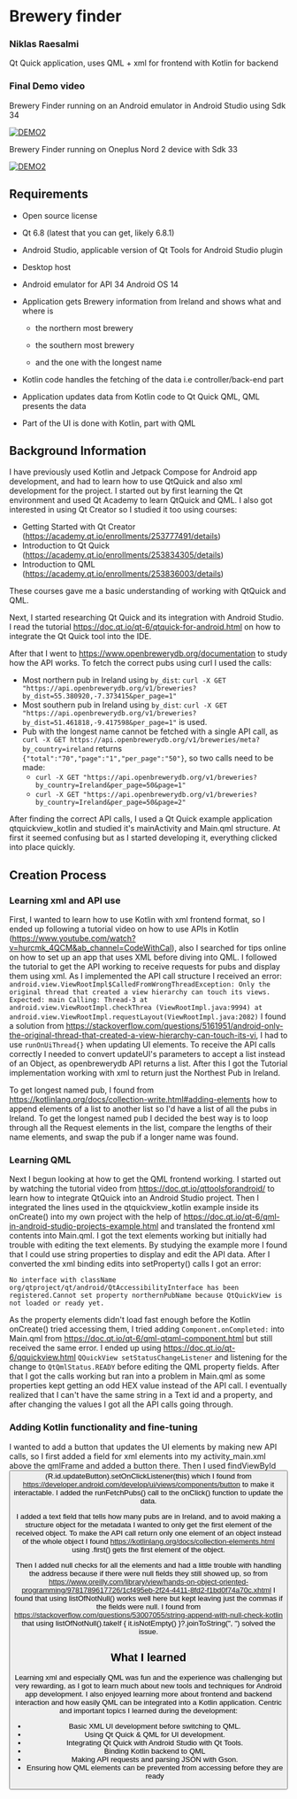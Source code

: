 # Brewery finder
### Niklas Raesalmi
Qt Quick application, uses QML + xml for frontend with Kotlin for backend

### Final Demo video
Brewery Finder running on an Android emulator in Android Studio using Sdk 34

[![DEMO2](https://img.youtube.com/vi/6cFK4ZzCZb4/0.jpg)](https://www.youtube.com/watch?v=6cFK4ZzCZb4)

Brewery Finder running on Oneplus Nord 2 device with Sdk 33

[![DEMO2](https://img.youtube.com/vi/N9pCGLkHnDo/0.jpg)](https://www.youtube.com/watch?v=N9pCGLkHnDo)


## Requirements
- Open source license

- Qt 6.8 (latest that you can get, likely 6.8.1)

- Android Studio, applicable version of Qt Tools for Android Studio plugin

- Desktop host

- Android emulator for API 34 Android OS 14

- Application gets Brewery information from Ireland and shows what and where is

    - the northern most brewery

    - the southern most brewery

    - and the one with the longest name

- Kotlin code handles the fetching of the data i.e controller/back-end part

- Application updates data from Kotlin code to Qt Quick QML, QML presents the data

- Part of the UI is done with Kotlin, part with QML

## Background Information

I have previously used Kotlin and Jetpack Compose for Android app development, and had to learn how to use QtQuick and also xml development for the project. 
I started out by first learning the Qt environment and used Qt Academy to learn QtQuick and QML. I also got interested in using Qt Creator so I studied it too using courses:
- Getting Started with Qt Creator (https://academy.qt.io/enrollments/253777491/details)
- Introduction to Qt Quick (https://academy.qt.io/enrollments/253834305/details)
- Introduction to QML (https://academy.qt.io/enrollments/253836003/details)

These courses gave me a basic understanding of working with QtQuick and QML.

Next, I started researching Qt Quick and its integration with Android Studio. I read the tutorial https://doc.qt.io/qt-6/qtquick-for-android.html on how to integrate the Qt Quick tool into the IDE.

After that I went to https://www.openbrewerydb.org/documentation to study how the API works. To fetch the correct pubs using curl I used the calls: 
- Most northern pub in Ireland using `by_dist`: `curl -X GET "https://api.openbrewerydb.org/v1/breweries?by_dist=55.380920,-7.373415&per_page=1"` 
- Most southern pub in Ireland using `by_dist`: `curl -X GET "https://api.openbrewerydb.org/v1/breweries?by_dist=51.461818,-9.417598&per_page=1"` is used.
- Pub with the longest name cannot be fetched with a single API call, as `curl -X GET https://api.openbrewerydb.org/v1/breweries/meta?by_country=ireland` returns `{"total":"70","page":"1","per_page":"50"}`, so two calls need to be made:
    - `curl -X GET "https://api.openbrewerydb.org/v1/breweries?by_country=Ireland&per_page=50&page=1"`
    - `curl -X GET "https://api.openbrewerydb.org/v1/breweries?by_country=Ireland&per_page=50&page=2"`

After finding the correct API calls, I used a Qt Quick example application qtquickview_kotlin and studied it's mainActivity and Main.qml structure. At first it seemed confusing but as I started developing it, everything clicked into place quickly.

## Creation Process

### Learning xml and API use

First, I wanted to learn how to use Kotlin with xml frontend format, so I ended up following a tutorial video on how to use APIs in Kotlin (https://www.youtube.com/watch?v=hurcmk_4QCM&ab_channel=CodeWithCal), also I searched for tips online on how to set up an app that uses XML before diving into QML. I followed the tutorial to get the API working to receive requests for pubs and display them using xml. As I implemented the API call structure I received an error:
`android.view.ViewRootImpl$CalledFromWrongThreadException: Only the original thread that created a view hierarchy can touch its views. Expected: main Calling: Thread-3 at android.view.ViewRootImpl.checkThrea (ViewRootImpl.java:9994) at android.view.ViewRootImpl.requestLayout(ViewRootImpl.java:2082)`
I found a solution from https://stackoverflow.com/questions/5161951/android-only-the-original-thread-that-created-a-view-hierarchy-can-touch-its-vi, I had to use `runOnUiThread{}` when updating UI elements. To receive the API calls correctly I needed to convert updateUI's parameters to accept a list instead of an Object, as openbrewerydb API returns a list. After this I got the Tutorial implementation working with xml to return just the Northest Pub in Ireland.

To get longest named pub, I found from https://kotlinlang.org/docs/collection-write.html#adding-elements how to append elements of a list to another list so I'd have a list of all the pubs in Ireland. To get the longest named pub I decided the best way is to loop through all the Request elements in the list, compare the lengths of their name elements, and swap the pub if a longer name was found. 

### Learning QML

Next I begun looking at how to get the QML frontend working. I started out by watching the tutorial video from https://doc.qt.io/qttoolsforandroid/ to learn how to integrate QtQuick into an Android Studio project. Then I integrated the lines used in the qtquickview_kotlin example inside its onCreate() into my own project with the help of https://doc.qt.io/qt-6/qml-in-android-studio-projects-example.html and translated the frontend xml contents into Main.qml. I got the text elements working but initially had trouble with editing the text elements. By studying the example more I found that I could use string properties to display and edit the API data. After I converted the xml binding edits into setProperty() calls I got an error:

`No interface with className org/qtproject/qt/android/QtAccessibilityInterface has been registered.Cannot set property northernPubName because QtQuickView is not loaded or ready yet.`

As the property elements didn't load fast enough before the Kotlin onCreate() tried accessing them, I tried adding `Component.onCompleted:` into Main.qml from https://doc.qt.io/qt-6/qml-qtqml-component.html but still received the same error. I ended up using https://doc.qt.io/qt-6/qquickview.html `QQuickView setStatusChangeListener` and listening for the change to `QtQmlStatus.READY` before editing the QML property fields. After that I got the calls working but ran into a problem in Main.qml as some properties kept getting an odd HEX value instead of the API call. I eventually realized that I can't have the same string in a Text id and a property, and after changing the values I got all the API calls going through. 

### Adding Kotlin functionality and fine-tuning
I wanted to add a button that updates the UI elements by making new API calls, so I first added a field for xml elements into my activity_main.xml above the qmlFrame and added a button there. Then I used findViewById<Button>(R.id.updateButton).setOnClickListener(this) which I found from https://developer.android.com/develop/ui/views/components/button to make it interactable. I added the runFetchPubs() call to the onClick() function to update the data.

I added a text field that tells how many pubs are in Ireland, and to avoid making a structure object for the metadata I wanted to only get the first element of the received object. To make the API call return only one element of an object instead of the whole object I found https://kotlinlang.org/docs/collection-elements.html using .first() gets the first element of the object.

Then I added null checks for all the elements and had a little trouble with handling the address because if there were null fields they still showed up, so from https://www.oreilly.com/library/view/hands-on-object-oriented-programming/9781789617726/1cf495eb-2f24-4411-8fd2-f1bd0f74a70c.xhtml I found that using listOfNotNull() works well here but kept leaving just the commas if the fields were null. I found from https://stackoverflow.com/questions/53007055/string-append-with-null-check-kotlin that using listOfNotNull().takeIf { it.isNotEmpty() }?.joinToString(", ") solved the issue.

## What I learned

Learning xml and especially QML was fun and the experience was challenging but very rewarding, as I got to learn much about new tools and techniques for Android app development. I also enjoyed learning more about frontend and backend interaction and how easily QML can be integrated into a Kotlin application. Centric and important topics I learned during the development: 

- Basic XML UI development before switching to QML.
- Using Qt Quick & QML for UI development.
- Integrating Qt Quick with Android Studio with Qt Tools.
- Binding Kotlin backend to QML 
- Making API requests and parsing JSON with Gson.
- Ensuring how QML elements can be prevented from accessing before they are ready
